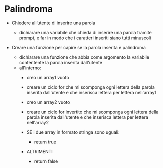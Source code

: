 # Palindroma

- Chiedere all’utente di inserire una parola
  - dichiarare una variabile che chieda di inserire una parola tramite prompt, e far in modo che i caratteri inseriti siano tutti minuscoli

- Creare una funzione per capire se la parola inserita è palindroma
  - dichiarare una funzione che abbia come argomento la variabile contentente la parola inserita dall'utente
  - all'interno:
    - creo un array1 vuoto
    - creare un ciclo for che mi scomponga ogni lettera della parola inserita dall'utente e che inserisca lettera per lettera nell'array1

    - creo un array2 vuoto
    - creare un ciclo for invertito che mi scomponga ogni lettera della parola inserita dall'utente e che inserisca lettera per lettera nell'array2

    - SE  i due array in formato stringa sono uguali:
      - return true
    - ALTRIMENTI 
      - return false
